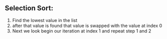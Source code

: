 ## Selection Sort:
 1. Find the lowest value in the list
 2. after that value is found that value is swapped with the value at index 0
 3. Next we look begin our iteration at index 1 and repeat step 1 and 2